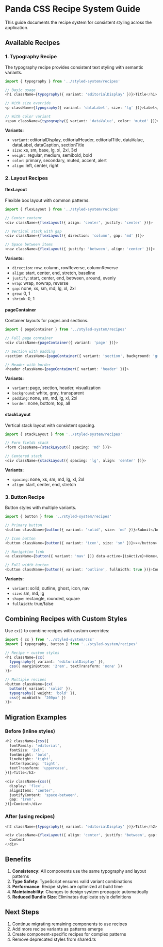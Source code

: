 # Panda CSS Recipe System Guide

This guide documents the recipe system for consistent styling across the application.

## Available Recipes

### 1. Typography Recipe

The typography recipe provides consistent text styling with semantic variants.

```typescript
import { typography } from '../styled-system/recipes'

// Basic usage
<h1 className={typography({ variant: 'editorialDisplay' })}>Title</h1>

// With size override
<p className={typography({ variant: 'dataLabel', size: 'lg' })}>Label</p>

// With color variant
<span className={typography({ variant: 'dataValue', color: 'muted' })}>Value</span>
```

**Variants:**

- `variant`: editorialDisplay, editorialHeader, editorialTitle, dataValue, dataLabel, dataCaption,
  sectionTitle
- `size`: xs, sm, base, lg, xl, 2xl, 3xl
- `weight`: regular, medium, semibold, bold
- `color`: primary, secondary, muted, accent, alert
- `align`: left, center, right

### 2. Layout Recipes

#### flexLayout

Flexible box layout with common patterns.

```typescript
import { flexLayout } from '../styled-system/recipes'

// Center content
<div className={flexLayout({ align: 'center', justify: 'center' })}>

// Vertical stack with gap
<div className={flexLayout({ direction: 'column', gap: 'md' })}>

// Space between items
<nav className={flexLayout({ justify: 'between', align: 'center' })}>
```

**Variants:**

- `direction`: row, column, rowReverse, columnReverse
- `align`: start, center, end, stretch, baseline
- `justify`: start, center, end, between, around, evenly
- `wrap`: wrap, nowrap, reverse
- `gap`: none, xs, sm, md, lg, xl, 2xl
- `grow`: 0, 1
- `shrink`: 0, 1

#### pageContainer

Container layouts for pages and sections.

```typescript
import { pageContainer } from '../styled-system/recipes'

// Full page container
<div className={pageContainer({ variant: 'page' })}>

// Section with padding
<section className={pageContainer({ variant: 'section', background: 'gray' })}>

// Header with border
<header className={pageContainer({ variant: 'header' })}>
```

**Variants:**

- `variant`: page, section, header, visualization
- `background`: white, gray, transparent
- `padding`: none, sm, md, lg, xl, 2xl
- `border`: none, bottom, top, all

#### stackLayout

Vertical stack layout with consistent spacing.

```typescript
import { stackLayout } from '../styled-system/recipes'

// Form fields stack
<form className={stackLayout({ spacing: 'md' })}>

// Centered stack
<div className={stackLayout({ spacing: 'lg', align: 'center' })}>
```

**Variants:**

- `spacing`: none, xs, sm, md, lg, xl, 2xl
- `align`: start, center, end, stretch

### 3. Button Recipe

Button styles with multiple variants.

```typescript
import { button } from '../styled-system/recipes'

// Primary button
<button className={button({ variant: 'solid', size: 'md' })}>Submit</button>

// Icon button
<button className={button({ variant: 'icon', size: 'sm' })}>×</button>

// Navigation link
<a className={button({ variant: 'nav' })} data-active={isActive}>Home</a>

// Full width button
<button className={button({ variant: 'outline', fullWidth: true })}>Continue</button>
```

**Variants:**

- `variant`: solid, outline, ghost, icon, nav
- `size`: sm, md, lg
- `shape`: rectangle, rounded, square
- `fullWidth`: true/false

## Combining Recipes with Custom Styles

Use `cx()` to combine recipes with custom overrides:

```typescript
import { cx } from '../styled-system/css'
import { typography, button } from '../styled-system/recipes'

// Recipe + custom styles
<h1 className={cx(
  typography({ variant: 'editorialDisplay' }),
  css({ marginBottom: '2rem', textTransform: 'none' })
)}>

// Multiple recipes
<button className={cx(
  button({ variant: 'solid' }),
  typography({ weight: 'bold' }),
  css({ minWidth: '200px' })
)}>
```

## Migration Examples

### Before (inline styles)

```typescript
<h2 className={css({
  fontFamily: 'editorial',
  fontSize: '2xl',
  fontWeight: 'bold',
  lineHeight: 'tight',
  letterSpacing: 'tight',
  textTransform: 'uppercase',
})}>Title</h2>

<div className={css({
  display: 'flex',
  alignItems: 'center',
  justifyContent: 'space-between',
  gap: '1rem',
})}>Content</div>
```

### After (using recipes)

```typescript
<h2 className={typography({ variant: 'editorialDisplay' })}>Title</h2>

<div className={flexLayout({ align: 'center', justify: 'between', gap: 'md' })}>
  Content
</div>
```

## Benefits

1. **Consistency**: All components use the same typography and layout patterns
2. **Type Safety**: TypeScript ensures valid variant combinations
3. **Performance**: Recipe styles are optimized at build time
4. **Maintainability**: Changes to design system propagate automatically
5. **Reduced Bundle Size**: Eliminates duplicate style definitions

## Next Steps

1. Continue migrating remaining components to use recipes
2. Add more recipe variants as patterns emerge
3. Create component-specific recipes for complex patterns
4. Remove deprecated styles from shared.ts
